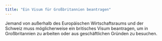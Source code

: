 ```yaml
---
title: "Ein Visum für Großbritannien beantragen"
---
```

Jemand von außerhalb des Europäischen Wirtschaftsraums und der Schweiz muss möglicherweise ein britisches Visum beantragen, um in Großbritannien zu arbeiten oder aus geschäftlichen Gründen zu besuchen.
